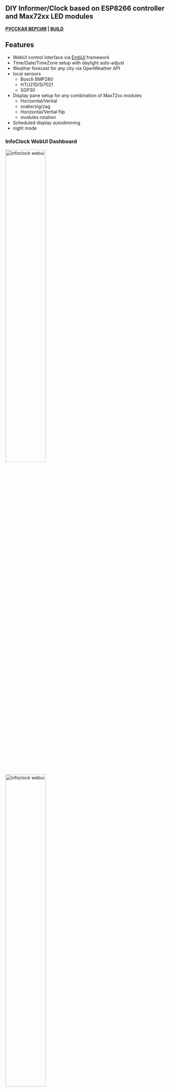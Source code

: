 ## DIY Informer/Clock based on ESP8266 controller and Max72xx LED modules

__[РУССКАЯ ВЕРСИЯ](README.rus.md) | [BUILD](/doc/BUILD.md)__

## Features
- WebUI control interface via [EmbUI](https://github.com/vortigont/EmbUI) framework
- Time/Date/TimeZone setup with daylight auto-adjust
- Weather forecast for any city via OpenWeather API
- local sensors
    - Bosch BMP280
    - HTU21D/Si7021
    - SGP30
- Display pane setup for any combination of Max72xx modules
    - Horizontal/Vertial
    - snake/zig/zag
    - Horizontal/Vertial flip
    - modules rotation
- Scheduled display autodimming
- night mode


### InfoClock WebUI Dashboard

<img src="/doc/infoclock_embui01.png" alt="infoclock webui" width="50%"/>
<img src="/doc/infoclock_embui02.png" alt="infoclock webui" width="50%"/>

### InfoClock box/display

<img src="/doc/infoclock1.jpg" alt="infoclock box" width="50%"/>
<a href="http://www.youtube.com/watch?feature=player_embedded&v=r6gi6vBOa_U" target="_blank"><img src="http://img.youtube.com/vi/r6gi6vBOa_U/0.jpg" 
alt="InfoClock demo" width="240" height="180" border="10" /></a>

#### License

This code is available under the GPLv3 license
